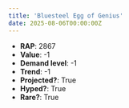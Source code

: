 ```yaml
---
title: 'Bluesteel Egg of Genius'
date: 2025-08-06T00:00:00Z
---
```

- **RAP**: 2867
- **Value**: -1
- **Demand level**: -1
- **Trend**: -1
- **Projected?**: True
- **Hyped?**: True
- **Rare?**: True
